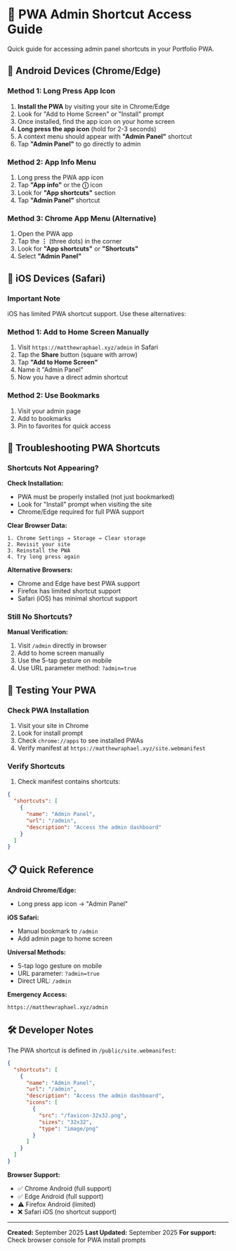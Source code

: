 # 📱 PWA Admin Shortcut Access Guide

Quick guide for accessing admin panel shortcuts in your Portfolio PWA.

## 🚀 Android Devices (Chrome/Edge)

### Method 1: Long Press App Icon
1. **Install the PWA** by visiting your site in Chrome/Edge
2. Look for "Add to Home Screen" or "Install" prompt
3. Once installed, find the app icon on your home screen
4. **Long press the app icon** (hold for 2-3 seconds)
5. A context menu should appear with **"Admin Panel"** shortcut
6. Tap **"Admin Panel"** to go directly to admin

### Method 2: App Info Menu
1. Long press the PWA app icon
2. Tap **"App info"** or the **ⓘ** icon
3. Look for **"App shortcuts"** section
4. Tap **"Admin Panel"** shortcut

### Method 3: Chrome App Menu (Alternative)
1. Open the PWA app
2. Tap the **⋮** (three dots) in the corner
3. Look for **"App shortcuts"** or **"Shortcuts"**
4. Select **"Admin Panel"**

## 📱 iOS Devices (Safari)

### Important Note
iOS has limited PWA shortcut support. Use these alternatives:

### Method 1: Add to Home Screen Manually
1. Visit `https://matthewraphael.xyz/admin` in Safari
2. Tap the **Share** button (square with arrow)
3. Tap **"Add to Home Screen"**
4. Name it "Admin Panel"
5. Now you have a direct admin shortcut

### Method 2: Use Bookmarks
1. Visit your admin page
2. Add to bookmarks
3. Pin to favorites for quick access

## 🔧 Troubleshooting PWA Shortcuts

### Shortcuts Not Appearing?

**Check Installation:**
- PWA must be properly installed (not just bookmarked)
- Look for "Install" prompt when visiting the site
- Chrome/Edge required for full PWA support

**Clear Browser Data:**
```
1. Chrome Settings → Storage → Clear storage
2. Revisit your site
3. Reinstall the PWA
4. Try long press again
```

**Alternative Browsers:**
- Chrome and Edge have best PWA support
- Firefox has limited shortcut support
- Safari (iOS) has minimal shortcut support

### Still No Shortcuts?

**Manual Verification:**
1. Visit `/admin` directly in browser
2. Add to home screen manually
3. Use the 5-tap gesture on mobile
4. Use URL parameter method: `?admin=true`

## 🧪 Testing Your PWA

### Check PWA Installation
1. Visit your site in Chrome
2. Look for install prompt
3. Check `chrome://apps` to see installed PWAs
4. Verify manifest at `https://matthewraphael.xyz/site.webmanifest`

### Verify Shortcuts
1. Check manifest contains shortcuts:
```json
{
  "shortcuts": [
    {
      "name": "Admin Panel",
      "url": "/admin",
      "description": "Access the admin dashboard"
    }
  ]
}
```

## 📋 Quick Reference

**Android Chrome/Edge:**
- Long press app icon → "Admin Panel"

**iOS Safari:**
- Manual bookmark to `/admin`
- Add admin page to home screen

**Universal Methods:**
- 5-tap logo gesture on mobile
- URL parameter: `?admin=true`
- Direct URL: `/admin`

**Emergency Access:**
```
https://matthewraphael.xyz/admin
```

## 🛠️ Developer Notes

The PWA shortcut is defined in `/public/site.webmanifest`:

```json
{
  "shortcuts": [
    {
      "name": "Admin Panel",
      "url": "/admin",
      "description": "Access the admin dashboard",
      "icons": [
        {
          "src": "/favicon-32x32.png",
          "sizes": "32x32",
          "type": "image/png"
        }
      ]
    }
  ]
}
```

**Browser Support:**
- ✅ Chrome Android (full support)
- ✅ Edge Android (full support)
- ⚠️ Firefox Android (limited)
- ❌ Safari iOS (no shortcut support)

---

**Created:** September 2025
**Last Updated:** September 2025
**For support:** Check browser console for PWA install prompts